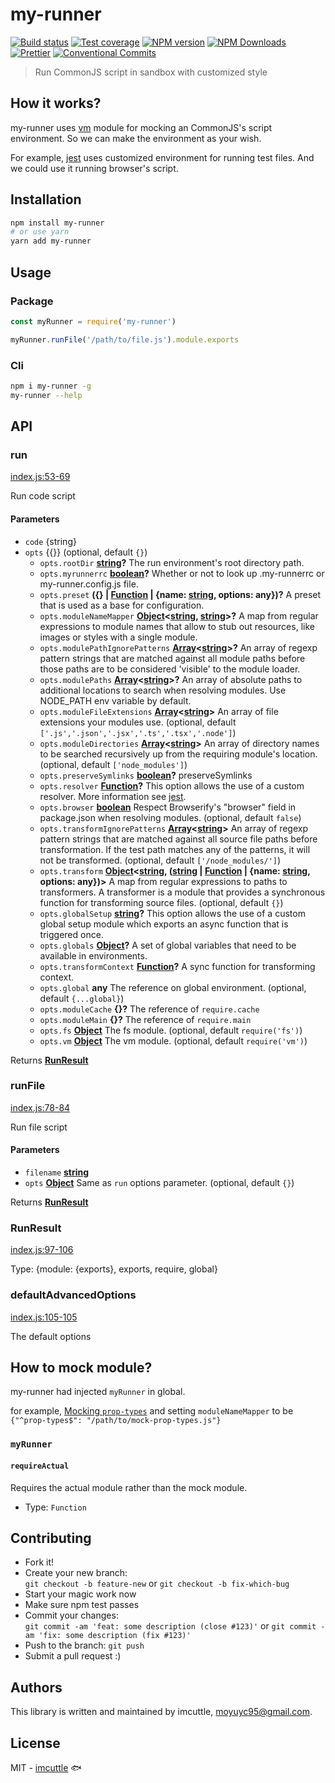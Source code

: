 # my-runner

[![Build status](https://img.shields.io/travis/imcuttle/my-runner/master.svg?style=flat-square)](https://travis-ci.org/imcuttle/my-runner)
[![Test coverage](https://img.shields.io/codecov/c/github/imcuttle/my-runner.svg?style=flat-square)](https://codecov.io/github/imcuttle/my-runner?branch=master)
[![NPM version](https://img.shields.io/npm/v/my-runner.svg?style=flat-square)](https://www.npmjs.com/package/my-runner)
[![NPM Downloads](https://img.shields.io/npm/dm/my-runner.svg?style=flat-square&maxAge=43200)](https://www.npmjs.com/package/my-runner)
[![Prettier](https://img.shields.io/badge/code_style-prettier-ff69b4.svg?style=flat-square)](https://prettier.io/)
[![Conventional Commits](https://img.shields.io/badge/Conventional%20Commits-1.0.0-yellow.svg?style=flat-square)](https://conventionalcommits.org)

> Run CommonJS script in sandbox with customized style

## How it works?

my-runner uses [vm](https://nodejs.org/api/vm.html) module for mocking an CommonJS's script environment. So we can make the environment as your wish.

For example, [jest](https://jestjs.io) uses customized environment for running test files. And we could use it running browser's script.

## Installation

```bash
npm install my-runner
# or use yarn
yarn add my-runner
```

## Usage

### Package

```javascript
const myRunner = require('my-runner')

myRunner.runFile('/path/to/file.js').module.exports
```

### Cli

```bash
npm i my-runner -g
my-runner --help
```

## API

<!-- Generated by documentation.js. Update this documentation by updating the source code. -->

### run

[index.js:53-69](https://github.com/imcuttle/my-runner/blob/8e0eb63e86d719229a36a7585dba8f6b3a595812/index.js#L53-L69 'Source code on GitHub')

Run code script

#### Parameters

- `code` {string}
- `opts` {{}} (optional, default `{}`)
  - `opts.rootDir` **[string](https://developer.mozilla.org/docs/Web/JavaScript/Reference/Global_Objects/String)?** The run environment's root directory path.
  - `opts.myrunnerrc` **[boolean](https://developer.mozilla.org/docs/Web/JavaScript/Reference/Global_Objects/Boolean)?** Whether or not to look up .my-runnerrc or my-runner.config.js file.
  - `opts.preset` **({} | [Function](https://developer.mozilla.org/docs/Web/JavaScript/Reference/Statements/function) | {name: [string](https://developer.mozilla.org/docs/Web/JavaScript/Reference/Global_Objects/String), options: any})?** A preset that is used as a base for configuration.
  - `opts.moduleNameMapper` **[Object](https://developer.mozilla.org/docs/Web/JavaScript/Reference/Global_Objects/Object)&lt;[string](https://developer.mozilla.org/docs/Web/JavaScript/Reference/Global_Objects/String), [string](https://developer.mozilla.org/docs/Web/JavaScript/Reference/Global_Objects/String)>?** A map from regular expressions to module names that allow to stub out resources, like images or styles with a single module.
  - `opts.modulePathIgnorePatterns` **[Array](https://developer.mozilla.org/docs/Web/JavaScript/Reference/Global_Objects/Array)&lt;[string](https://developer.mozilla.org/docs/Web/JavaScript/Reference/Global_Objects/String)>?** An array of regexp pattern strings that are matched against all module paths before those paths are to be considered 'visible' to the module loader.
  - `opts.modulePaths` **[Array](https://developer.mozilla.org/docs/Web/JavaScript/Reference/Global_Objects/Array)&lt;[string](https://developer.mozilla.org/docs/Web/JavaScript/Reference/Global_Objects/String)>?** An array of absolute paths to additional locations to search when resolving modules. Use NODE_PATH env variable by default.
  - `opts.moduleFileExtensions` **[Array](https://developer.mozilla.org/docs/Web/JavaScript/Reference/Global_Objects/Array)&lt;[string](https://developer.mozilla.org/docs/Web/JavaScript/Reference/Global_Objects/String)>** An array of file extensions your modules use. (optional, default `['.js','.json','.jsx','.ts','.tsx','.node']`)
  - `opts.moduleDirectories` **[Array](https://developer.mozilla.org/docs/Web/JavaScript/Reference/Global_Objects/Array)&lt;[string](https://developer.mozilla.org/docs/Web/JavaScript/Reference/Global_Objects/String)>** An array of directory names to be searched recursively up from the requiring module's location. (optional, default `['node_modules']`)
  - `opts.preserveSymlinks` **[boolean](https://developer.mozilla.org/docs/Web/JavaScript/Reference/Global_Objects/Boolean)?** preserveSymlinks
  - `opts.resolver` **[Function](https://developer.mozilla.org/docs/Web/JavaScript/Reference/Statements/function)?** This option allows the use of a custom resolver. More information see [jest](https://jestjs.io/docs/en/configuration#resolver-string).
  - `opts.browser` **[boolean](https://developer.mozilla.org/docs/Web/JavaScript/Reference/Global_Objects/Boolean)** Respect Browserify's "browser" field in package.json when resolving modules. (optional, default `false`)
  - `opts.transformIgnorePatterns` **[Array](https://developer.mozilla.org/docs/Web/JavaScript/Reference/Global_Objects/Array)&lt;[string](https://developer.mozilla.org/docs/Web/JavaScript/Reference/Global_Objects/String)>** An array of regexp pattern strings that are matched against all source file paths before transformation. If the test path matches any of the patterns, it will not be transformed. (optional, default `['/node_modules/']`)
  - `opts.transform` **[Object](https://developer.mozilla.org/docs/Web/JavaScript/Reference/Global_Objects/Object)&lt;[string](https://developer.mozilla.org/docs/Web/JavaScript/Reference/Global_Objects/String), ([string](https://developer.mozilla.org/docs/Web/JavaScript/Reference/Global_Objects/String) \| [Function](https://developer.mozilla.org/docs/Web/JavaScript/Reference/Statements/function) | {name: [string](https://developer.mozilla.org/docs/Web/JavaScript/Reference/Global_Objects/String), options: any})>** A map from regular expressions to paths to transformers. A transformer is a module that provides a synchronous function for transforming source files. (optional, default `{}`)
  - `opts.globalSetup` **[string](https://developer.mozilla.org/docs/Web/JavaScript/Reference/Global_Objects/String)?** This option allows the use of a custom global setup module which exports an async function that is triggered once.
  - `opts.globals` **[Object](https://developer.mozilla.org/docs/Web/JavaScript/Reference/Global_Objects/Object)?** A set of global variables that need to be available in environments.
  - `opts.transformContext` **[Function](https://developer.mozilla.org/docs/Web/JavaScript/Reference/Statements/function)?** A sync function for transforming context.
  - `opts.global` **any** The reference on global environment. (optional, default `{...global}`)
  - `opts.moduleCache` **{}?** The reference of `require.cache`
  - `opts.moduleMain` **{}?** The reference of `require.main`
  - `opts.fs` **[Object](https://developer.mozilla.org/docs/Web/JavaScript/Reference/Global_Objects/Object)** The fs module. (optional, default `require('fs')`)
  - `opts.vm` **[Object](https://developer.mozilla.org/docs/Web/JavaScript/Reference/Global_Objects/Object)** The vm module. (optional, default `require('vm')`)

Returns **[RunResult](#runresult)**

### runFile

[index.js:78-84](https://github.com/imcuttle/my-runner/blob/8e0eb63e86d719229a36a7585dba8f6b3a595812/index.js#L78-L84 'Source code on GitHub')

Run file script

#### Parameters

- `filename` **[string](https://developer.mozilla.org/docs/Web/JavaScript/Reference/Global_Objects/String)**
- `opts` **[Object](https://developer.mozilla.org/docs/Web/JavaScript/Reference/Global_Objects/Object)** Same as `run` options parameter. (optional, default `{}`)

Returns **[RunResult](#runresult)**

### RunResult

[index.js:97-106](https://github.com/imcuttle/my-runner/blob/8e0eb63e86d719229a36a7585dba8f6b3a595812/index.js#L86-L95 'Source code on GitHub')

Type: {module: {exports}, exports, require, global}

### defaultAdvancedOptions

[index.js:105-105](https://github.com/imcuttle/my-runner/blob/8e0eb63e86d719229a36a7585dba8f6b3a595812/index.js#L105-L105 'Source code on GitHub')

The default options

## How to mock module?

my-runner had injected `myRunner` in global.

for example, [Mocking `prop-types`](examples/packages/computed-prop-types/libs/prop-types.js) and setting `moduleNameMapper` to be `{"^prop-types$": "/path/to/mock-prop-types.js"}`

### `myRunner`

#### `requireActual`

Requires the actual module rather than the mock module.

- Type: `Function`

## Contributing

- Fork it!
- Create your new branch:  
  `git checkout -b feature-new` or `git checkout -b fix-which-bug`
- Start your magic work now
- Make sure npm test passes
- Commit your changes:  
  `git commit -am 'feat: some description (close #123)'` or `git commit -am 'fix: some description (fix #123)'`
- Push to the branch: `git push`
- Submit a pull request :)

## Authors

This library is written and maintained by imcuttle, <a href="mailto:moyuyc95@gmail.com">moyuyc95@gmail.com</a>.

## License

MIT - [imcuttle](https://github.com/imcuttle) 🐟
